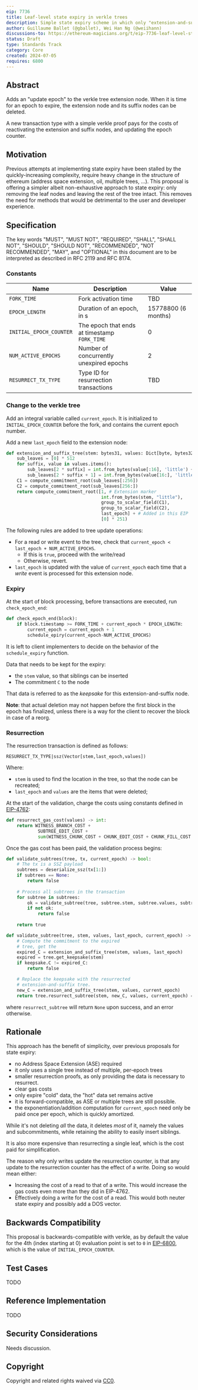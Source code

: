 ```yaml
---
eip: 7736
title: Leaf-level state expiry in verkle trees
description: Simple state expiry scheme in which only "extension-and-suffix trees" are expired.
author: Guillaume Ballet (@gballet), Wei Han Ng (@weiihann)
discussions-to: https://ethereum-magicians.org/t/eip-7736-leaf-level-state-expiry-in-verkle-trees/20474
status: Draft
type: Standards Track
category: Core
created: 2024-07-05
requires: 6800
---
```


## Abstract

Adds an "update epoch" to the verkle tree extension node. When it is time for an epoch to expire, the extension node and its suffix nodes can be deleted.

A new transaction type with a simple verkle proof pays for the costs of reactivating the extension and suffix nodes, and updating the epoch counter.

## Motivation

Previous attempts at implementing state expiry have been stalled by the quickly-increasing complexity, require heavy change in the structure of ethereum (address space extension, oil, multiple trees, ...). This proposal is offering a simpler albeit non-exhaustive approach to state expiry: only removing the leaf nodes and leaving the rest of the tree intact. This removes the need for methods that would be detrimental to the user and developer experience.

## Specification

The key words "MUST", "MUST NOT", "REQUIRED", "SHALL", "SHALL NOT", "SHOULD", "SHOULD NOT", "RECOMMENDED", "NOT RECOMMENDED", "MAY", and "OPTIONAL" in this document are to be interpreted as described in RFC 2119 and RFC 8174.

### Constants

|Name|Description|Value|
|----|-----------|-----|
|`FORK_TIME`|Fork activation time|TBD|
|`EPOCH_LENGTH`|Duration of an epoch, in s|15778800 (6 months)|
|`INITIAL_EPOCH_COUNTER`|The epoch that ends at timestamp `FORK_TIME`|0|
|`NUM_ACTIVE_EPOCHS`|Number of concurrently unexpired epochs|2|
|`RESURRECT_TX_TYPE`|Type ID for resurrection transactions|TBD|

### Change to the verkle tree

Add an integral variable called `current_epoch`. It is initialized to `INITIAL_EPOCH_COUNTER` before the fork, and contains the current epoch number.

Add a new `last_epoch` field to the extension node:

```python
def extension_and_suffix_tree(stem: bytes31, values: Dict[byte, bytes32], last_epoch: int) -> int:
    sub_leaves = [0] * 512
    for suffix, value in values.items():
        sub_leaves[2 * suffix] = int.from_bytes(value[:16], 'little') + 2**128
        sub_leaves[2 * suffix + 1] = int.from_bytes(value[16:], 'little')
    C1 = compute_commitment_root(sub_leaves[:256])
    C2 = compute_commitment_root(sub_leaves[256:])
    return compute_commitment_root([1, # Extension marker
                                    int.from_bytes(stem, "little"),
                                    group_to_scalar_field(C1),
                                    group_to_scalar_field(C2),
                                    last_epoch] + # Added in this EIP
                                    [0] * 251)
```

The following rules are added to tree update operations:

 * For a read or write event to the tree, check that `current_epoch < last_epoch + NUM_ACTIVE_EPOCHS`.
     * If this is `true`, proceed with the write/read
     * Otherwise, revert.
 * `last_epoch` is updated with the value of `current_epoch` each time that a _write_ event is processed for this extension node.

### Expiry

At the start of block processing, before transactions are executed, run `check_epoch_end`:

```python
def check_epoch_end(block):
    if block.timestamp >= FORK_TIME + current_epoch * EPOCH_LENGTH:
        current_epoch = current_epoch + 1
        schedule_epiry(current_epoch-NUM_ACTIVE_EPOCHS)
```

It is left to client implementers to decide on the behavior of the `schedule_expiry` function.

Data that needs to be kept for the expiry:

 * the `stem` value, so that siblings can be inserted
 * The commitment `C` to the node

That data is referred to as the _keepsake_ for this extension-and-suffix node.

**Note**: that actual deletion may not happen before the first block in the epoch has finalized, unless there is a way for the client to recover the block in case of a reorg.

### Resurrection

The resurrection transaction is defined as follows:

`RESURRECT_TX_TYPE|ssz(Vector[stem,last_epoch,values])`

Where:

 * `stem` is used to find the location in the tree, so that the node can be recreated;
 * `last_epoch` and `values` are the items that were deleted;

At the start of the validation, charge the costs using constants defined in [EIP-4762](./04762.md):

```python
def resurrect_gas_cost(values) -> int:
    return WITNESS_BRANCH_COST + 
            SUBTREE_EDIT_COST +
            sum(WITNESS_CHUNK_COST + CHUNK_EDIT_COST + CHUNK_FILL_COST for i in values)
```

Once the gas cost has been paid, the validation process begins:

```python
def validate_subtrees(tree, tx, current_epoch) -> bool:
    # The tx is a SSZ payload
    subtrees = deserialize_ssz(tx[1:])
    if subtrees == None:
        return false
    
    # Process all subtrees in the transaction
    for subtree in subtrees:
        ok = validate_subtree(tree, subtree.stem, subtree.values, subtree.last_epoch, current_epoch)
        if not ok:
            return false
        
    return true

def validate_subtree(tree, stem, values, last_epoch, current_epoch) -> bool:
    # Compute the commitment to the expired
    # tree, get the 
    expired_C = extension_and_suffix_tree(stem, values, last_epoch)
    expired = tree.get_keepsake(stem)
    if keepsake.C != expired_C:
        return false

    # Replace the keepsake with the resurrected
    # extension-and-suffix tree.
    new_C = extension_and_suffix_tree(stem, values, current_epoch)
    return tree.resurrect_subtree(stem, new_C, values, current_epoch) == None
```

where `resurrect_subtree` will return `None` upon success, and an error otherwise.

## Rationale

This approach has the benefit of simplicity, over previous proposals for state expiry:

* no Address Space Extension (ASE) required
* it only uses a single tree instead of multiple, per-epoch trees
* smaller resurrection proofs, as only providing the data is necessary to resurrect.
* clear gas costs
* only expire "cold" data, the "hot" data set remains active
* it is forward-compatible, as ASE or multiple trees are still possible.
* the exponentiation/addition computation for `current_epoch` need only be paid once per epoch, which is quickly amortized.

While it's not deleting _all_ the data, it deletes _most_ of it, namely the values and subcommitments, while retaining the ability to easily insert siblings.

It is also more expensive than resurrecting a single leaf, which is the cost paid for simplification.
    
The reason why only writes update the resurrection counter, is that any update to the resurrection counter has the effect of a write. Doing so would mean either:
    
 * Increasing the cost of a read to that of a write. This would increase the gas costs even more than they did in EIP-4762.
 * Effectively doing a write for the cost of a read. This would both neuter state expiry and possibly add a DOS vector.

## Backwards Compatibility

This proposal is backwards-compatible with verkle, as by default the value for the 4th (index starting at 0) evaluation point is set to `0` in [EIP-6800](./06800.md), which is the value of `INITIAL_EPOCH_COUNTER`.

## Test Cases

TODO
    
## Reference Implementation

TODO

## Security Considerations

Needs discussion.

## Copyright

Copyright and related rights waived via [CC0](/LICENSE.md).
